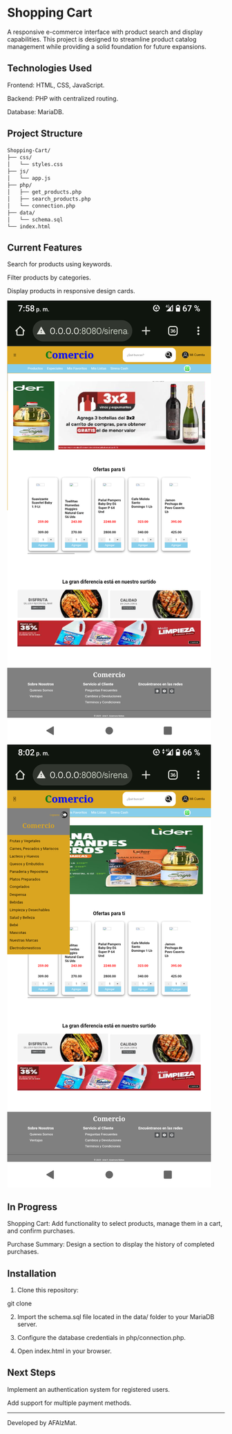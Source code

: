 # Shopping Cart

A responsive e-commerce interface with product search and display capabilities. This project is designed to streamline product catalog management while providing a solid foundation for future expansions.

## Technologies Used

Frontend: HTML, CSS, JavaScript.

Backend: PHP with centralized routing.

Database: MariaDB.

## Project Structure
```
Shopping-Cart/
├── css/
│   └── styles.css
├── js/
│   └── app.js
├── php/
│   ├── get_products.php
│   ├── search_products.php
│   └── connection.php
├── data/
│   └── schema.sql
└── index.html
```
## Current Features

Search for products using keywords.

Filter products by categories.

Display products in responsive design cards.

![dv](/ss/dv1.png)
![dv](/ss/dv2.png)

## In Progress

Shopping Cart: Add functionality to select products, manage them in a cart, and confirm purchases.

Purchase Summary: Design a section to display the history of completed purchases.

## Installation

1. Clone this repository:

git clone <repository URL>

2. Import the schema.sql file located in the data/ folder to your MariaDB server.

3. Configure the database credentials in php/connection.php.

4. Open index.html in your browser.

## Next Steps

Implement an authentication system for registered users.

Add support for multiple payment methods.

---

Developed by AFAlzMat.

